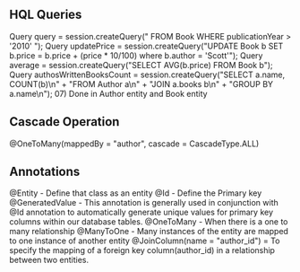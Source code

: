 HQL Queries
-----------

 Query query = session.createQuery(" FROM Book WHERE publicationYear > '2010' ");
 Query updatePrice = session.createQuery("UPDATE Book b SET b.price = b.price + (price * 10/100) where b.author = 'Scott'");
 Query average = session.createQuery("SELECT AVG(b.price) FROM Book b");
 Query authosWrittenBooksCount = session.createQuery("SELECT a.name, COUNT(b)\n" +
                "FROM Author a\n" +
                "JOIN a.books b\n" +
                "GROUP BY a.name\n");
07) Done in Author entity and Book entity
   


Cascade Operation
-----------------

@OneToMany(mappedBy = "author", cascade = CascadeType.ALL)


Annotations
-----------

@Entity - Define that class as an entity
@Id - Define the Primary key
@GeneratedValue - This annotation is generally used in conjunction with @Id annotation to automatically generate unique values for primary key columns within our database tables.
@OneToMany - When there is a one to many relationship
@ManyToOne - Many instances of the entity are mapped to one instance of another entity 
@JoinColumn(name = "author_id") = To specify the mapping of a foreign key column(author_id) in a relationship between two entities. 

